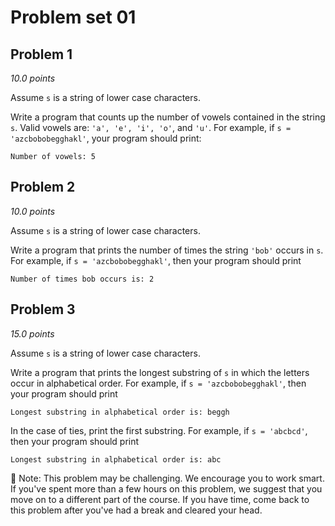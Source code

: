 # Problem set 01

## Problem 1

_10.0 points_

Assume `s` is a string of lower case characters.

Write a program that counts up the number of vowels contained in the string `s`. Valid vowels are: `'a', 'e', 'i', 'o'`, and `'u'`. For example, if `s = 'azcbobobegghakl'`, your program should print:

```
Number of vowels: 5
```

## Problem 2

_10.0 points_

Assume `s` is a string of lower case characters.

Write a program that prints the number of times the string `'bob'` occurs in `s`. For example, if `s = 'azcbobobegghakl'`, then your program should print

```
Number of times bob occurs is: 2
```

## Problem 3

_15.0 points_

Assume `s` is a string of lower case characters.

Write a program that prints the longest substring of `s` in which the letters occur in alphabetical order. For example, if `s = 'azcbobobegghakl'`, then your program should print

```
Longest substring in alphabetical order is: beggh
```

In the case of ties, print the first substring. For example, if `s = 'abcbcd'`, then your program should print

```
Longest substring in alphabetical order is: abc
```

:memo: Note: This problem may be challenging. We encourage you to work smart. If you've spent more than a few hours on this problem, we suggest that you move on to a different part of the course. If you have time, come back to this problem after you've had a break and cleared your head.
